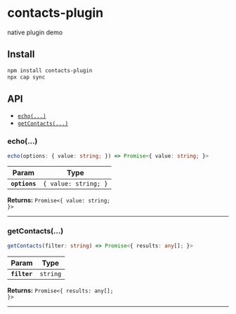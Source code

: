 # contacts-plugin

native plugin demo

## Install

```bash
npm install contacts-plugin
npx cap sync
```

## API

<docgen-index>

* [`echo(...)`](#echo)
* [`getContacts(...)`](#getcontacts)

</docgen-index>

<docgen-api>
<!--Update the source file JSDoc comments and rerun docgen to update the docs below-->

### echo(...)

```typescript
echo(options: { value: string; }) => Promise<{ value: string; }>
```

| Param         | Type                            |
| ------------- | ------------------------------- |
| **`options`** | <code>{ value: string; }</code> |

**Returns:** <code>Promise&lt;{ value: string; }&gt;</code>

--------------------


### getContacts(...)

```typescript
getContacts(filter: string) => Promise<{ results: any[]; }>
```

| Param        | Type                |
| ------------ | ------------------- |
| **`filter`** | <code>string</code> |

**Returns:** <code>Promise&lt;{ results: any[]; }&gt;</code>

--------------------

</docgen-api>
